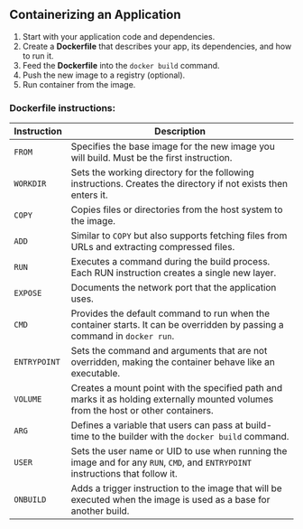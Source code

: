 ## Containerizing an Application
1. Start with your application code and dependencies.
2. Create a **Dockerfile** that describes your app, its dependencies, and how to run it.
3. Feed the **Dockerfile** into the `docker build` command.
4. Push the new image to a registry (optional).
5. Run container from the image.
### **Dockerfile** instructions:

| Instruction  | Description                                                                                                                         |
| ------------ | ----------------------------------------------------------------------------------------------------------------------------------- |
| `FROM`       | Specifies the base image for the new image you will build. Must be the first instruction.                                           |
| `WORKDIR`    | Sets the working directory for the following instructions. Creates the directory if not exists then enters it.                      |
| `COPY`       | Copies files or directories from the host system to the image.                                                                      |
| `ADD`        | Similar to `COPY` but also supports fetching files from URLs and extracting compressed files.                                       |
| `RUN`        | Executes a command during the build process. Each RUN instruction creates a single new layer.                                       |
| `EXPOSE`     | Documents the network port that the application uses.                                                                               |
| `CMD`        | Provides the default command to run when the container starts. It can be overridden by passing a command in `docker run`.           |
| `ENTRYPOINT` | Sets the command and arguments that are not overridden, making the container behave like an executable.                             |
| `VOLUME`     | Creates a mount point with the specified path and marks it as holding externally mounted volumes from the host or other containers. |
| `ARG`        | Defines a variable that users can pass at build-time to the builder with the `docker build` command.                                |
| `USER`       | Sets the user name or UID to use when running the image and for any `RUN`, `CMD`, and `ENTRYPOINT` instructions that follow it.     |
| `ONBUILD`    | Adds a trigger instruction to the image that will be executed when the image is used as a base for another build.                   |
